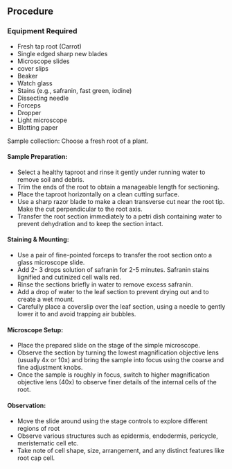## Procedure


### Equipment Required

- Fresh tap root (Carrot)
- Single edged sharp new blades
- Microscope slides 
- cover slips
- Beaker
- Watch glass
- Stains (e.g., safranin, fast green, iodine)
- Dissecting needle
- Forceps
- Dropper 
- Light microscope
- Blotting paper

Sample collection: Choose a fresh root of a plant.
#### Sample Preparation: 
- Select a healthy taproot and rinse it gently under running water to remove soil and debris.
- Trim the ends of the root to obtain a manageable length for sectioning.
- Place the taproot horizontally on a clean cutting surface.
- Use a sharp razor blade to make a clean transverse cut near the root tip. Make the cut perpendicular to the root axis.
- Transfer the root section immediately to a petri dish containing water to prevent dehydration and to keep the section intact.

#### Staining & Mounting:
- Use a pair of fine-pointed forceps to transfer the root section onto a glass microscope slide.
- Add 2- 3 drops solution of safranin for 2-5 minutes. Safranin stains lignified and cutinized cell walls red.
- Rinse the sections briefly in water to remove excess safranin.
- Add a drop of water to the leaf section to prevent drying out and to create a wet mount.
- Carefully place a coverslip over the leaf section, using a needle to gently lower it to and avoid trapping air bubbles.


#### Microscope Setup:
- Place the prepared slide on the stage of the simple microscope.
- Observe the section by turning the lowest magnification objective lens (usually 4x or 10x) and bring the sample into focus using the coarse and fine adjustment knobs.
- Once the sample is roughly in focus, switch to higher magnification objective lens (40x) to observe finer details of the internal cells of the root.


#### Observation: 
- Move the slide around using the stage controls to explore different regions of root 
- Observe various structures such as epidermis, endodermis, pericycle, meristematic cell etc.
- Take note of cell shape, size, arrangement, and any distinct features like root cap cell.
